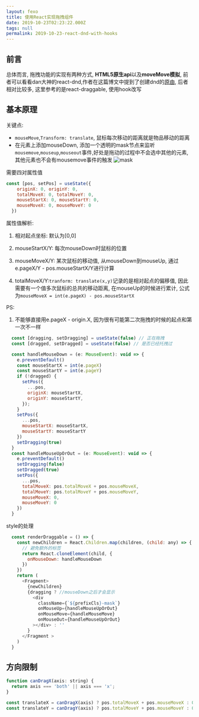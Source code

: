 ```yaml
---
layout: fexo
title: 使用React实现拖拽组件
date: 2019-10-23T02:23:22.000Z
tags: null
permalink: 2019-10-23-react-dnd-with-hooks
---
```

## 前言
总体而言, 拖拽功能的实现有两种方式, **HTML5原生api**以及**moveMove模拟**, 前者可以看看dan大神的react-dnd,作者在这篇博文中提到了创建dnd的[原由](https://medium.com/@dan_abramov/the-future-of-drag-and-drop-apis-249dfea7a15f), 后者相对比较多, 这里参考的是react-draggable, 使用hook改写

## 基本原理


关键点: 
* `mouseMove`,`Transform: translate`, 鼠标每次移动的距离就是物品移动的距离
* 在元素上添加mouseDown, 添加一个透明的mask节点来监听`mousemove`,`mouseup`,`mouseout`事件,好处是拖动的过程中不会选中其他的元素, 其他元素也不会有mousemove事件的触发
![mask]()

需要四对属性值
```js
const [pos, setPos] = useState({
    originX: 0, originY: 0,
    totalMoveX: 0, totalMoveY: 0, 
    mouseStartX: 0, mouseStartY: 0,
    mouseMoveX: 0, mouseMoveY: 0 
  })
```
属性值解析:

1. 相对起点坐标: 默认为[0,0]  

2. mouseStartX/Y: 每次mouseDown时鼠标的位置 

3. mouseMoveX/Y: 某次鼠标的移动值, 从mouseDown到mouseUp, 通过e.pageX/Y - pos.mouseStartX/Y进行计算

4. totalMoveX/Y:`tranform: translate(x,y)`记录的是相对起点的偏移值, 因此需要有一个值多次鼠标的总共的移动距离, 在mouseUp的时候进行累计, 公式为`mouseMoveX = int(e.pageX) - pos.mouseStartX`

PS: 
1. 不能够直接用e.pageX - origin.X, 因为很有可能第二次拖拽的时候的起点和第一次不一样

```js
  const [dragging, setDragging] = useState(false) // 正在拖拽
  const [dragged, setDragged] = useState(false) // 是否已经托拽过
```

```js
  const handleMouseDown = (e: MouseEvent): void => {
    e.preventDefault()
    const mouseStartX = int(e.pageX)
    const mouseStartY = int(e.pageY)
    if (!dragged) {
      setPos({
        ...pos,
        originX: mouseStartX,
        originY: mouseStartY,
      });
    }
    setPos({
      ...pos,
      mouseStartX: mouseStartX,
      mouseStartY: mouseStartY
    })
    setDragging(true)
  }
  const handleMouseUpOrOut = (e: MouseEvent): void => {
    e.preventDefault()
    setDragging(false)
    setDragged(true)
    setPos({
      ...pos,
      totalMoveX: pos.totalMoveX + pos.mouseMoveX,
      totalMoveY: pos.totalMoveY + pos.mouseMoveY,
      mouseMoveX: 0,
      mouseMoveY: 0
    })
  }
```

style的处理
```js
  const renderDraggable = () => {
    const newChildren = React.Children.map(children, (child: any) => {
      // 避免额外的标签
      return React.cloneElement(child, {
        onMouseDown: handleMouseDown
      })
    })
    return (
      <Fragment>
        {newChildren}
        {dragging ? //mouseDown之后才会显示
          <div
            className={`${prefixCls}-mask`}
            onMouseUp={handleMouseUpOrOut}
            onMouseMove={handleMouseMove}
            onMouseOut={handleMouseUpOrOut}
          ></div> : ''
        }
      </Fragment >
    )
  }
```

## 方向限制
```js
function canDragX(axis: string) {
  return axis === 'both' || axis === 'x';
}

const translateX = canDragX(axis) ? pos.totalMoveX + pos.mouseMoveX : 0
const translateY = canDragY(axis) ? pos.totalMoveY + pos.mouseMoveY : 0
```
